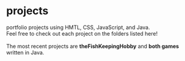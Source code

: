 # projects
portfolio projects using HMTL, CSS, JavaScript, and Java. <br>
Feel free to check out each project on the folders listed here! <br><br>
The most recent projects are <b>theFishKeepingHobby</b> and <b>both games</b> written in Java. <br>
